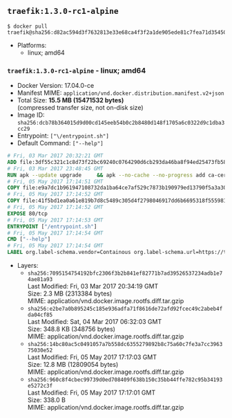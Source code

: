 ## `traefik:1.3.0-rc1-alpine`

```console
$ docker pull traefik@sha256:d82ac594d3f7632813e33e68ca4f3f2a1de905ede81c7fea71d35450e8c2cbf7
```

-	Platforms:
	-	linux; amd64

### `traefik:1.3.0-rc1-alpine` - linux; amd64

-	Docker Version: 17.04.0-ce
-	Manifest MIME: `application/vnd.docker.distribution.manifest.v2+json`
-	Total Size: **15.5 MB (15471532 bytes)**  
	(compressed transfer size, not on-disk size)
-	Image ID: `sha256:dcb78b364015d9d00cd145eeb54b0c2b8480d148f1705a6c0322d9c1dba3cc29`
-	Entrypoint: `["\/entrypoint.sh"]`
-	Default Command: `["--help"]`

```dockerfile
# Fri, 03 Mar 2017 20:32:21 GMT
ADD file:3df55c321c1c8d73f22bc69240c0764290d6cb293da46ba8f94ed25473fb5853 in / 
# Fri, 03 Mar 2017 23:48:45 GMT
RUN apk --update upgrade     && apk --no-cache --no-progress add ca-certificates     && rm -rf /var/cache/apk/*
# Fri, 05 May 2017 17:14:51 GMT
COPY file:e9a7dc1b961947108732da1ba64ce7af529c7873b190979ed13790f5a3a30266 in /usr/local/bin/ 
# Fri, 05 May 2017 17:14:52 GMT
COPY file:41f5bd1ea0a61e819b7d8c5489c305d4f2798046917dd6b6695318f555981727 in / 
# Fri, 05 May 2017 17:14:52 GMT
EXPOSE 80/tcp
# Fri, 05 May 2017 17:14:53 GMT
ENTRYPOINT ["/entrypoint.sh"]
# Fri, 05 May 2017 17:14:54 GMT
CMD ["--help"]
# Fri, 05 May 2017 17:14:54 GMT
LABEL org.label-schema.vendor=Containous org.label-schema.url=https://traefik.io org.label-schema.name=Traefik org.label-schema.description=A modern reverse-proxy org.label-schema.version=v1.3.0-rc1 org.label-schema.docker.schema-version=1.0
```

-	Layers:
	-	`sha256:7095154754192bfc2306f3b2b841ef82771b7ad39526537234adb1e74ae81a93`  
		Last Modified: Fri, 03 Mar 2017 20:34:19 GMT  
		Size: 2.3 MB (2313384 bytes)  
		MIME: application/vnd.docker.image.rootfs.diff.tar.gzip
	-	`sha256:e2be7a0b895245c185e936adfa71f8616de72afd92fcec49c2abeb4fda04cf85`  
		Last Modified: Sat, 04 Mar 2017 06:32:03 GMT  
		Size: 348.8 KB (348756 bytes)  
		MIME: application/vnd.docker.image.rootfs.diff.tar.gzip
	-	`sha256:14bc80ac5c0491057a7b558dc6355279892b8c75a60c7fe3a7cc396375030e52`  
		Last Modified: Fri, 05 May 2017 17:17:03 GMT  
		Size: 12.8 MB (12809054 bytes)  
		MIME: application/vnd.docker.image.rootfs.diff.tar.gzip
	-	`sha256:960c8f4cbec99739d0ed708409f638b150c35bb44ffe782c95b34193e5272c3f`  
		Last Modified: Fri, 05 May 2017 17:17:01 GMT  
		Size: 338.0 B  
		MIME: application/vnd.docker.image.rootfs.diff.tar.gzip
